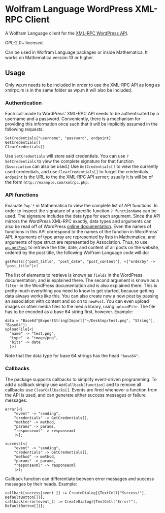 # Wolfram Language WordPress XML-RPC Client

A Wolfram Language client for the [XML-RPC WordPress API](http://codex.wordpress.org/XML-RPC_WordPress_API).

GPL-2.0+ licensed.

Can be used in Wolfram Language packages or inside Mathematica. It works on Mathematica version 10 or higher.

## Usage

Only wp.m needs to be included in order to use the XML-RPC API as long as xmlrpc.m is in the same folder as wp.m it will also be included.

### Authentication

Each call made to WordPress' XML-RPC API needs to be authenticated by a username and a password. Conveniently, there is a mechanism for providing this information once such that it will be implicitly assumed in the following requests.

	SetCredentials["username", "password", endpoint]
	GetCredentials[]
	ClearCredentials[]

Use `SetCredentials` will store said credentials. You can use `? SetCredentials` to view the complete signature for that function (`Association` can also be used.) Use `GetCredentials[]` to view the currently used credentials, and use `ClearCredentials[]` to forget the credentials. `endpoint` is the URL to the the XML-RPC API server; usually it is will be of the form `http://example.com/xmlrpc.php`.

### API functions
Evaluate ``?wp`*`` in Mathematica to view the complete list of API functions. In order to inspect the signature of a specific function `? functionName` can be used. The signature includes the data type for each argument. Since the API mirrors the WordPress XML-RPC exactly, data types and arguments can also be read off of WordPress [online documentation](http://codex.wordpress.org/XML-RPC_WordPress_API). Even the names of functions in this API correspond to the names of the function in WordPress' API. Arguments of type array are represented by lists in Mathematica, and arguments of type struct are represented by Association. Thus, to use [`wp.getPost`](http://codex.wordpress.org/XML-RPC_WordPress_API/Posts) to retrieve the title, date, and content of all posts on the website, ordered by the post title, the following Wolfram Language code will do:

	getPosts[{"post_title", "post_date", "post_content"}, <|"orderby" -> "post_title"|>]

The list of elements to retrieve is known as `fields` in the WordPress documentation, and is explained there. The second argument is known as a `filter` in the WordPress documentation and is also explained there. This is pretty much everything you need to know to get started, because getting data always works like this. You can also create new a new post by passing an association with content and so on to `newPost`. You can even upload images or other media files to the media library, using `uploadFile`. The file has to be encoded as a base 64 string first, however. Example:

	data = "Base64"@ExportString[Import["~/Desktop/test.png", "String"], "Base64"];
	uploadFile[<|
      "name" -> "test.png",
      "type" -> "image/png",
      "bits" -> data
      |>]

Note that the data type for base 64 strings has the head `"base64"`.

### Callbacks
The package supports callbacks to simplify event-driven programming. To add a callback simply use `AddCallback[function]` and to remove all callbacks use `ClearCallbacks[]`. Events are fired whenever a function from the API is used, and can generate either success messages or failure messages:

    error[<|
        "event" -> "sending",
        "credentials" -> GetCredentials[],
        "method" -> method,
        "params" -> params,
        "responsexml" -> responsexml
        |>];

    success[<|
        "event" -> "sending",
        "credentials" -> GetCredentials[],
        "method" -> method,
        "params" -> params,
        "responsexml" -> responsexml
        |>];

Callback function can differentiate between error messages and success messages by their heads. Example:

	callback[success[event_]] := CreateDialog[{TextCell["Success!"], DefaultButton[]}];
	callback[error[event_]] := CreateDialog[{TextCell["Error!"], DefaultButton[]}];
